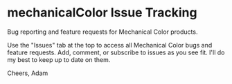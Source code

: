 # mechanicalColor Issue Tracking
Bug reporting and feature requests for Mechanical Color products.

Use the "Issues" tab at the top to access all Mechanical Color bugs and feature requests. Add, comment, or subscribe to issues as you see fit. I'll do my best to keep up to date on them.

Cheers,
Adam
